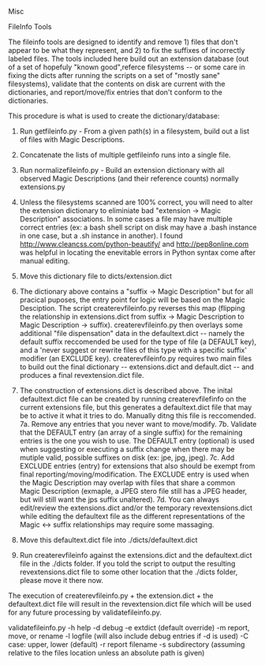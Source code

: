 Misc

FileInfo Tools

The fileinfo tools are designed to identify and remove 1) files that don't appear to be what they represent, and 2) to fix the suffixes of incorrectly labeled files. The tools included here build out an extension database (out of a set of hopefuly "known good",referce filesystems -- or some care in fixing the dicts after running the scripts on a set of "mostly sane" filesystems),  validate that the contents on disk are current with the dictionaries, and report/move/fix entries that don't conform to the dictionaries.


This procedure is what is used to create the dictionary/database:

1. Run getfileinfo.py - From a given path(s) in a filesystem, build out a list of files with Magic Descriptions.

2. Concatenate the lists of multiple getfileinfo runs into a single file.

3. Run normalizefileinfo.py - Build an extension dictionary with all observed Magic Descriptions (and their reference counts) normally extensions.py 

4. Unless the filesystems scanned are 100% correct, you will need to alter the extension dictionary to eliminiate bad "extension -> Magic Description" associations. In some cases a file may have multiple correct entries (ex: a bash shell script on disk may have a .bash instance in one case, but a .sh instance in another). I found http://www.cleancss.com/python-beautify/ and http://pep8online.com was helpful in locating the enevitable errors in Python syntax come after manual editing.

5. Move this dictionary file to dicts/extension.dict

6. The dictionary above contains a "suffix -> Magic Description" but for all pracical puposes, the entry point for logic will be based on the Magic Desciption. The script createrevfileinfo.py reverses this map (flipping the relationship in extensions.dict from suffix -> Magic Description to Magic Description -> suffix). createrevfileinfo.py then overlays some additional "file dispensation" data in the defaultext.dict -- namely the default suffix reccomended be used for the type of file (a DEFAULT key), and a 'never suggest or rewrite files of this type with a specific suffix' modifier (an EXCLUDE key). createrevfileinfo.py requires two main files to build out the final dictionary -- extensions.dict and default.dict -- and produces a final revextension.dict file. 

7. The construction of extensions.dict is described above. The inital defaultext.dict file can be created by running createrevfilefinfo on the current extensions file, but this generates a defaultext.dict file that may be to active it what it tries to do. Manually ditng this file is reccomended. 
7a. Remove any entries that you never want to move/modify.
7b. Validate that the DEFAULT entry (an array of a single suffix) for the remaining entries is the one you wish to use. The DEFAULT entry (optional) is used when suggesting or executing a suffix change when there may be mutiple valid, possible suffixes on disk (ex: jpe, jpg, jpeg).
7c. Add EXCLUDE entries (entry) for extensions that also should be exempt from final reporting/moving/modification. The EXCLUDE entry is used when the Magic Description may overlap with files that share a common Magic Description (exmaple, a JPEG stero file still has a JPEG header, but will still want the jps suffix unaltered).
7d. You can always edit/review the extensions.dict and/or the temporary revextensions.dict while editing the defaultext file as the different representations of the Magic <-> suffix relationships may require some massaging. 
8. Move this defaultext.dict file into ./dicts/defaultext.dict

9. Run createrevfileinfo against the extensions.dict and the defaultext.dict file in the ./dicts folder. If you told the script to output the resulting revextensions.dict file to some other location that the ./dicts folder, please move it there now.


The execution of createrevfileinfo.py + the extension.dict + the defaultext.dict file will result in the revextension.dict file which will be used for any future processing by validatefileinfo.py.

validatefileinfo.py
 -h help
 -d debug
 -e extdict (default override)
 -m report, move, or rename
 -l logfile (will also include debug entries if -d is used)
 -C case: upper, lower (default)
 -r report filename
 -s subdirectory (assuming relative to the files location unless an absolute path is given)


